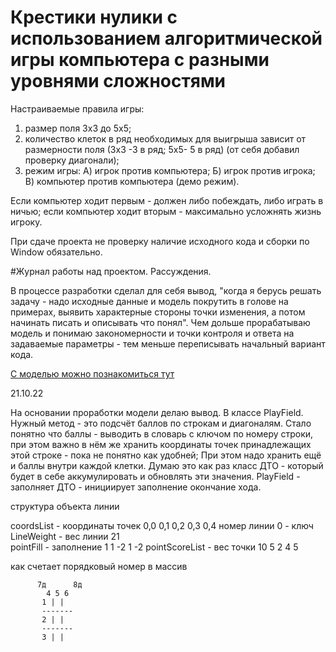 # Крестики нулики с использованием алгоритмической игры компьютера с разными уровнями сложностями

Настраиваемые правила игры:
1) размер поля 3х3 до 5х5;
2) количество клеток в ряд необходимых для выигрыша зависит от размерности поля (3х3 -3 в ряд; 5х5- 5 в ряд) (от себя
   добавил проверку диагонали);
3) режим игры: А) игрок против компьютера; Б) игрок против игрока; В) компьютер против компьютера (демо режим).

Если компьютер ходит первым - должен либо побеждать, либо играть в ничью; если компьютер ходит вторым - максимально
усложнять жизнь игроку.

При сдаче проекта не проверку наличие исходного кода и сборки по Window обязательно.

#Журнал работы над проектом. Рассуждения.

В процессе разработки сделал для себя вывод, "когда я берусь решать задачу - надо исходные данные и модель покрутить
в голове на примерах, выявить характерные стороны точки изменения, а потом начинать писать и описывать что понял".
Чем дольше прорабатываю модель и понимаю закономерности и точки контроля и ответа на задаваемые параметры - тем меньше
переписывать начальный вариант кода.

[ С моделью можно познакомиться тут ](!https://disk.yandex.ru/i/cL6CiVYAwzYznw)

21.10.22

На основании проработки модели делаю вывод.
В классе PlayField. Нужный метод - это подсчёт баллов по строкам и диагоналям.
Стало понятно что баллы - выводить в словарь с ключом по номеру строки, при этом важно в нём же хранить координаты точек
принадлежащих этой строке - пока не понятно как удобней;
При этом надо хранить ещё и баллы внутри каждой клетки.
Думаю это как раз класс ДТО - который будет в себе аккумулировать и обновлять эти значения.
PlayField - заполняет ДТО - инициирует заполнение окончание хода.

структура объекта линии


coordsList - координаты точек 0,0 0,1 0,2 0,3 0,4
номер линии 0 - ключ				
LineWeight - вес линии 21				
pointFill - заполнение 1 1 -2 1 -2
pointScoreList - вес точки 10 5 2 4 5

как счетает порядковый номер в массив

```
      7д      8д
        4 5 6
       1 | | 
       -------
       2 | |
       -------
       3 | |
       
```